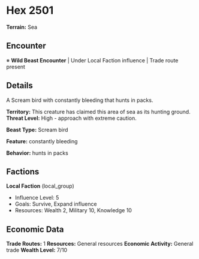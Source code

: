 # Hex 2501

**Terrain:** Sea

## Encounter
※ **Wild Beast Encounter** | Under Local Faction influence | Trade route present

## Details
A Scream bird with constantly bleeding that hunts in packs.

**Territory:** This creature has claimed this area of sea as its hunting ground.
**Threat Level:** High - approach with extreme caution.

**Beast Type:** Scream bird

**Feature:** constantly bleeding

**Behavior:** hunts in packs

## Factions
**Local Faction** (local_group)
- Influence Level: 5
- Goals: Survive, Expand influence
- Resources: Wealth 2, Military 10, Knowledge 10

## Economic Data
**Trade Routes:** 1
**Resources:** General resources
**Economic Activity:** General trade
**Wealth Level:** 7/10
